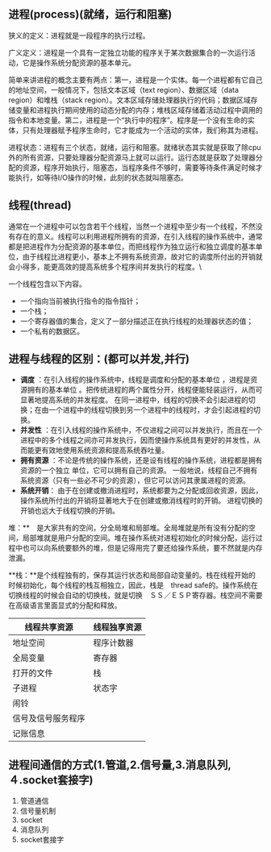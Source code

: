 ## **进程(process)**(就绪，运行和阻塞)

狭义的定义：进程就是一段程序的执行过程。

广义定义：进程是一个具有一定独立功能的程序关于某次数据集合的一次运行活动，它是操作系统分配资源的基本单元。

简单来讲进程的概念主要有两点：第一，进程是一个实体。每一个进程都有它自己的地址空间，一般情况下，包括文本区域（text region）、数据区域（data region）和堆栈（stack region）。文本区域存储处理器执行的代码；数据区域存储变量和进程执行期间使用的动态分配的内存；堆栈区域存储着活动过程中调用的指令和本地变量。第二，进程是一个“执行中的程序”。程序是一个没有生命的实体，只有处理器赋予程序生命时，它才能成为一个活动的实体，我们称其为进程。

进程状态：进程有三个状态，就绪，运行和阻塞。就绪状态其实就是获取了除cpu外的所有资源，只要处理器分配资源马上就可以运行。运行态就是获取了处理器分配的资源，程序开始执行，阻塞态，当程序条件不够时，需要等待条件满足时候才能执行，如等待I/O操作的时候，此刻的状态就叫阻塞态。



## **线程(thread)**

通常在一个进程中可以包含若干个线程，当然一个进程中至少有一个线程，不然没有存在的意义。线程可以利用进程所拥有的资源，在引入线程的操作系统中，通常都是把进程作为分配资源的基本单位，而把线程作为独立运行和独立调度的基本单位，由于线程比进程更小，基本上不拥有系统资源，故对它的调度所付出的开销就会小得多，能更高效的提高系统多个程序间并发执行的程度。\

一个线程包含以下内容。

- 一个指向当前被执行指令的指令指针；
- 一个栈；
- 一个寄存器值的集合，定义了一部分描述正在执行线程的处理器状态的值；
- 一个私有的数据区。

## **进程与线程的区别：**(都可以并发,并行)

- **调度** ：在引入线程的操作系统中，线程是调度和分配的基本单位 ，进程是资源拥有的基本单位 。把传统进程的两个属性分开，线程便能轻装运行，从而可显著地提高系统的并发程度。 在同一进程中，线程的切换不会引起进程的切换；在由一个进程中的线程切换到另一个进程中的线程时，才会引起进程的切换。
- **并发性** ：在引入线程的操作系统中，不仅进程之间可以并发执行，而且在一个进程中的多个线程之间亦可并发执行，因而使操作系统具有更好的并发性，从而能更有效地使用系统资源和提高系统吞吐量。
- **拥有资源** ：不论是传统的操作系统，还是设有线程的操作系统，进程都是拥有资源的一个独立 单位，它可以拥有自己的资源。 一般地说，线程自己不拥有系统资源（只有一些必不可少的资源），但它可以访问其隶属进程的资源。
- **系统开销**： 由于在创建或撤消进程时，系统都要为之分配或回收资源，因此，操作系统所付出的开销将显著地大于在创建或撤消线程时的开销。 进程切换的开销也远大于线程切换的开销。

 堆：**　是大家共有的空间，分全局堆和局部堆。全局堆就是所有没有分配的空间，局部堆就是用户分配的空间。堆在操作系统对进程初始化的时候分配，运行过程中也可以向系统要额外的堆，但是记得用完了要还给操作系统，要不然就是内存泄漏。

**栈：**是个线程独有的，保存其运行状态和局部自动变量的。栈在线程开始的时候初始化，每个线程的栈互相独立，因此，栈是　thread safe的。操作系统在切换线程的时候会自动的切换栈，就是切换　ＳＳ／ＥＳＰ寄存器。栈空间不需要在高级语言里面显式的分配和释放。

| 线程共享资源       | 线程独享资源 |
| ------------------ | ------------ |
| 地址空间           | 程序计数器   |
| 全局变量           | 寄存器       |
| 打开的文件         | 栈           |
| 子进程             | 状态字       |
| 闹铃               |              |
| 信号及信号服务程序 |              |
| 记账信息           |              |





## 进程间通信的方式(1.管道,2.信号量,3.消息队列,４.socket套接字)

1. 管道通信
2. 信号量机制
3. socket
4. 消息队列
5. socket套接字